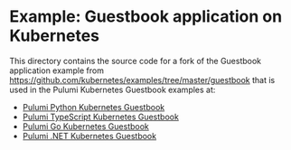 # Example: Guestbook application on Kubernetes

This directory contains the source code for a fork of the Guestbook application example from https://github.com/kubernetes/examples/tree/master/guestbook that is used in the Pulumi Kubernetes Guestbook examples at:

* [Pulumi Python Kubernetes Guestbook](https://github.com/pulumi/examples/blob/master/kubernetes-py-guestbook/README.md)
* [Pulumi TypeScript Kubernetes Guestbook](https://github.com/pulumi/examples/blob/master/kubernetes-ts-guestbook/README.md)
* [Pulumi Go Kubernetes Guestbook](https://github.com/pulumi/examples/blob/master/kubernetes-go-guestbook/README.md)
* [Pulumi .NET Kubernetes Guestbook](https://github.com/pulumi/examples/blob/master/kubernetes-cs-guestbook/README.md)

